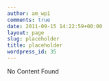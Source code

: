 ```yaml
---
author: am_wp1
comments: true
date: 2011-09-15 14:22:59+00:00
layout: page
slug: placeholder
title: placeholder
wordpress_id: 35
---
```


No Content Found
